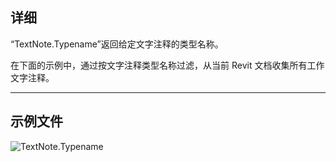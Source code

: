 ## 详细
“TextNote.Typename”返回给定文字注释的类型名称。

在下面的示例中，通过按文字注释类型名称过滤，从当前 Revit 文档收集所有工作文字注释。

___
## 示例文件

![TextNote.Typename](./Revit.Elements.TextNote.Typename_img.jpg)
